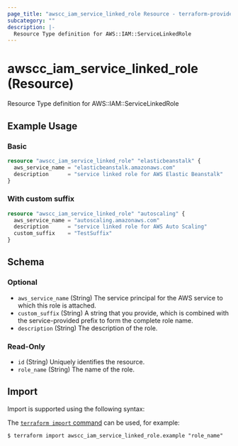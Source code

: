 ```yaml
---
page_title: "awscc_iam_service_linked_role Resource - terraform-provider-awscc"
subcategory: ""
description: |-
  Resource Type definition for AWS::IAM::ServiceLinkedRole
---
```


# awscc_iam_service_linked_role (Resource)

Resource Type definition for AWS::IAM::ServiceLinkedRole

## Example Usage

### Basic

```terraform
resource "awscc_iam_service_linked_role" "elasticbeanstalk" {
  aws_service_name = "elasticbeanstalk.amazonaws.com"
  description      = "service linked role for AWS Elastic Beanstalk"
}
```

### With custom suffix

```terraform
resource "awscc_iam_service_linked_role" "autoscaling" {
  aws_service_name = "autoscaling.amazonaws.com"
  description      = "service linked role for AWS Auto Scaling"
  custom_suffix    = "TestSuffix"
}
```

<!-- schema generated by tfplugindocs -->
## Schema

### Optional

- `aws_service_name` (String) The service principal for the AWS service to which this role is attached.
- `custom_suffix` (String) A string that you provide, which is combined with the service-provided prefix to form the complete role name.
- `description` (String) The description of the role.

### Read-Only

- `id` (String) Uniquely identifies the resource.
- `role_name` (String) The name of the role.

## Import

Import is supported using the following syntax:

The [`terraform import` command](https://developer.hashicorp.com/terraform/cli/commands/import) can be used, for example:

```shell
$ terraform import awscc_iam_service_linked_role.example "role_name"
```